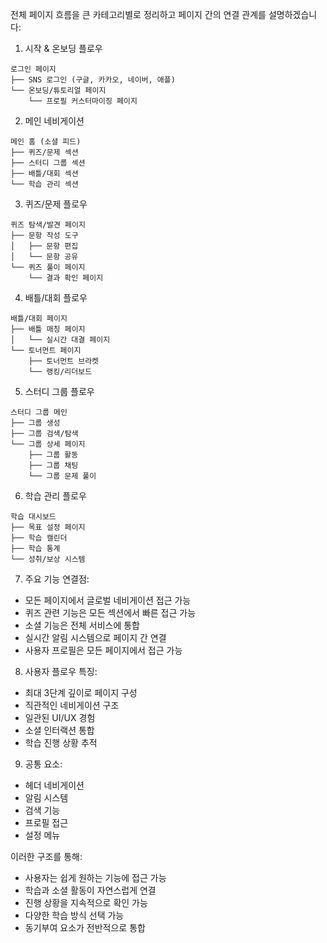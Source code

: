 전체 페이지 흐름을 큰 카테고리별로 정리하고 페이지 간의 연결 관계를 설명하겠습니다:

1. 시작 & 온보딩 플로우

```
로그인 페이지
├── SNS 로그인 (구글, 카카오, 네이버, 애플)
└── 온보딩/튜토리얼 페이지
    └── 프로필 커스터마이징 페이지
```

2. 메인 네비게이션

```
메인 홈 (소셜 피드)
├── 퀴즈/문제 섹션
├── 스터디 그룹 섹션
├── 배틀/대회 섹션
└── 학습 관리 섹션
```

3. 퀴즈/문제 플로우

```
퀴즈 탐색/발견 페이지
├── 문항 작성 도구
│   ├── 문항 편집
│   └── 문항 공유
└── 퀴즈 풀이 페이지
    └── 결과 확인 페이지
```

4. 배틀/대회 플로우

```
배틀/대회 페이지
├── 배틀 매칭 페이지
│   └── 실시간 대결 페이지
└── 토너먼트 페이지
    ├── 토너먼트 브라켓
    └── 랭킹/리더보드
```

5. 스터디 그룹 플로우

```
스터디 그룹 메인
├── 그룹 생성
├── 그룹 검색/탐색
└── 그룹 상세 페이지
    ├── 그룹 활동
    ├── 그룹 채팅
    └── 그룹 문제 풀이
```

6. 학습 관리 플로우

```
학습 대시보드
├── 목표 설정 페이지
├── 학습 캘린더
├── 학습 통계
└── 성취/보상 시스템
```

7. 주요 기능 연결점:

- 모든 페이지에서 글로벌 네비게이션 접근 가능
- 퀴즈 관련 기능은 모든 섹션에서 빠른 접근 가능
- 소셜 기능은 전체 서비스에 통합
- 실시간 알림 시스템으로 페이지 간 연결
- 사용자 프로필은 모든 페이지에서 접근 가능

8. 사용자 플로우 특징:

- 최대 3단계 깊이로 페이지 구성
- 직관적인 네비게이션 구조
- 일관된 UI/UX 경험
- 소셜 인터랙션 통합
- 학습 진행 상황 추적

9. 공통 요소:

- 헤더 네비게이션
- 알림 시스템
- 검색 기능
- 프로필 접근
- 설정 메뉴

이러한 구조를 통해:

- 사용자는 쉽게 원하는 기능에 접근 가능
- 학습과 소셜 활동이 자연스럽게 연결
- 진행 상황을 지속적으로 확인 가능
- 다양한 학습 방식 선택 가능
- 동기부여 요소가 전반적으로 통합

